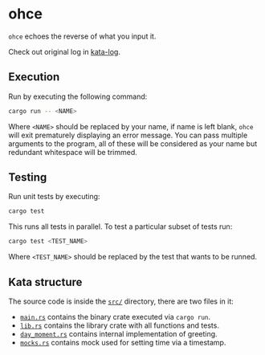 # ohce

`ohce` echoes the reverse of what you input it.

Check out original log in [kata-log][ohce-kata].

[ohce-kata]: https://kata-log.rocks/ohce-kata

## Execution

Run by executing the following command:

```bash
cargo run -- <NAME>
```

Where `<NAME>` should be replaced by your name, if name is left blank, `ohce`
will exit prematurely displaying an error message. You can pass multiple
arguments to the program, all of these will be considered as your name but
redundant whitespace will be trimmed.

## Testing

Run unit tests by executing:

```bash
cargo test
```

This runs all tests in parallel. To test a particular subset of tests run:

```bash
cargo test <TEST_NAME>
```

Where `<TEST_NAME>` should be replaced by the test that wants to be runned.

## Kata structure

The source code is inside the [`src/`](./src/) directory, there are two files
in it:

- [`main.rs`](./src/main.rs) contains the binary crate executed via `cargo run`.
- [`lib.rs`](./src/lib.rs) contains the library crate with all functions and tests.
- [`day_moment.rs`](./src/day_moment.rs) contains internal implementation of greeting.
- [`mocks.rs`](./src/mocks.rs) contains mock used for setting time via a timestamp.

